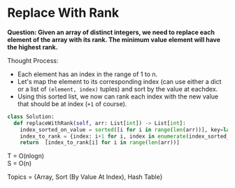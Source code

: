 # Replace With Rank

<b>Question: Given an array of distinct integers, we need to replace each element of the array with its rank. The minimum value element will have the highest rank.</b>

Thought Process:
* Each element has an index in the range of 1 to n.
* Let's map the element to its corresponding index (can use either a dict or a list of `(element, index)` tuples) and sort by the value at eachdex.
* Using this sorted list, we now can rank each index with the new value that should be at index (`+1` of course).

```python
class Solution: 
  def replaceWithRank(self, arr: List[int]) -> List[int]:
    index_sorted_on_value = sorted([i for i in range(len(arr))], key=lambda i: arr[i])
    index_to_rank = {index: i+1 for i, index in enumerate(index_sorted_on_value)}
    return  [index_to_rank[i] for i in range(len(arr))]   
```

T = O(nlogn)  
S = O(n)  

Topics = {Array, Sort (By Value At Index), Hash Table}  
